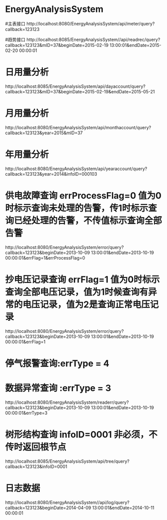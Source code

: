 # EnergyAnalysisSystem

#主表接口
http://localhost:8080/EnergyAnalysisSystem/api/meter/query?callback=123123

#趋势接口
http://localhost:8085/EnergyAnalysisSystem//api/readrec/query?callback=123123&mID=37&beginDate=2015-02-19 13:00:01&endDate=2015-02-20 00:00:01

# 日用量分析
http://localhost:8085/EnergyAnalysisSystem/api/dayaccount/query?callback=123123&mID=37&beginDate=2015-02-19&endDate=2015-05-21

# 月用量分析
http://localhost:8080/EnergyAnalysisSystem/api/monthaccount/query?callback=123123&year=2015&mID=37

# 年用量分析
http://localhost:8080/EnergyAnalysisSystem/api/yearaccount/query?callback=123123&year=2014&infoID=000103

# 供电故障查询 errProcessFlag=0 值为0时标示查询未处理的告警，传1时标示查询已经处理的告警，不传值标示查询全部告警
http://localhost:8080/EnergyAnalysisSystem/error/query?callback=123123&beginDate=2013-10-09 13:00:01&endDate=2013-10-19 00:00:01&errFlag=1&errProcessFlag=0

# 抄电压记录查询 errFlag=1 值为0时标示查询全部电压记录，值为1时候查询有异常的电压记录，值为2是查询正常电压记录
http://localhost:8080/EnergyAnalysisSystem/error/query?callback=123123&beginDate=2013-10-09 13:00:01&endDate=2013-10-19 00:00:01&errFlag=1

# 停气报警查询:errType = 4
# 数据异常查询 :errType = 3
http://localhost:8080/EnergyAnalysisSystem/readerr/query?callback=123123&beginDate=2013-10-09 13:00:01&endDate=2013-10-19 00:00:01&errType=3

# 树形结构查询 infoID=0001 非必须，不传时返回根节点
http://localhost:8085/EnergyAnalysisSystem/api/tree/query?callback=123123&infoID=0001

# 日志数据
http://localhost:8080/EnergyAnalysisSystem//api/log/query?callback=123123&beginDate=2014-04-09 13:00:01&endDate=2014-10-11 00:00:01
